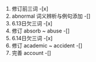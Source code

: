 1. 修订前三词 -[x]
2. abnormal 词义辨析与例句添加 -[]
3. 6.13日欠三词 -[x]
4. 修订 absorb ~ abuse -[]
5. 6.14日欠三词 -[x]
6. 修订 academic ~ accident -[]
7. 完善 account -[]
